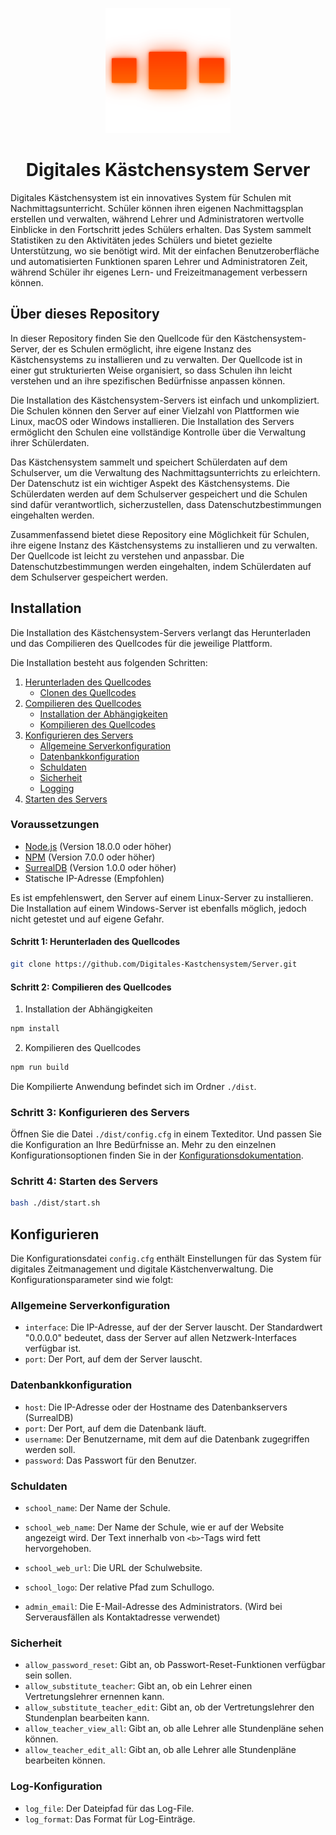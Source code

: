 <p align="center">
  <img src="public/logo.png" alt="Logo" height="200">
</p>



<p align="center">
  <h1 align="center">Digitales Kästchensystem Server</h1>
  Digitales Kästchensystem ist ein innovatives System für Schulen mit Nachmittagsunterricht. Schüler können ihren eigenen Nachmittagsplan erstellen und verwalten, während Lehrer und Administratoren wertvolle Einblicke in den Fortschritt jedes Schülers erhalten. Das System sammelt Statistiken zu den Aktivitäten jedes Schülers und bietet gezielte Unterstützung, wo sie benötigt wird. Mit der einfachen Benutzeroberfläche und automatisierten Funktionen sparen Lehrer und Administratoren Zeit, während Schüler ihr eigenes Lern- und Freizeitmanagement verbessern können.
</p>

## Über dieses Repository

In dieser Repository finden Sie den Quellcode für den Kästchensystem-Server, der es Schulen ermöglicht, ihre eigene Instanz des Kästchensystems zu installieren und zu verwalten. Der Quellcode ist in einer gut strukturierten Weise organisiert, so dass Schulen ihn leicht verstehen und an ihre spezifischen Bedürfnisse anpassen können.

Die Installation des Kästchensystem-Servers ist einfach und unkompliziert. Die Schulen können den Server auf einer Vielzahl von Plattformen wie Linux, macOS oder Windows installieren. Die Installation des Servers ermöglicht den Schulen eine vollständige Kontrolle über die Verwaltung ihrer Schülerdaten.

Das Kästchensystem sammelt und speichert Schülerdaten auf dem Schulserver, um die Verwaltung des Nachmittagsunterrichts zu erleichtern. Der Datenschutz ist ein wichtiger Aspekt des Kästchensystems. Die Schülerdaten werden auf dem Schulserver gespeichert und die Schulen sind dafür verantwortlich, sicherzustellen, dass Datenschutzbestimmungen eingehalten werden.

Zusammenfassend bietet diese Repository eine Möglichkeit für Schulen, ihre eigene Instanz des Kästchensystems zu installieren und zu verwalten. Der Quellcode ist leicht zu verstehen und anpassbar. Die Datenschutzbestimmungen werden eingehalten, indem Schülerdaten auf dem Schulserver gespeichert werden.

## Installation
Die Installation des Kästchensystem-Servers verlangt das Herunterladen und das Compilieren des Quellcodes für die jeweilige Plattform.

Die Installation besteht aus folgenden Schritten:

1. [Herunterladen des Quellcodes](#Herunterladen-des-Quellcodes)
    - [Clonen des Quellcodes](#Clonen-des-Quellcodes)
2. [Compilieren des Quellcodes](#Compilieren-des-Quellcodes)
    - [Installation der Abhängigkeiten](#Installation-der-Abhängigkeiten)
    - [Kompilieren des Quellcodes](#Kompilieren-des-Quellcodes)
3. [Konfigurieren des Servers](#Konfigurieren-des-Servers)
    - [Allgemeine Serverkonfiguration](#Allgemeine-Serverkonfiguration)
    - [Datenbankkonfiguration](#Datenbankkonfiguration)
    - [Schuldaten](#Schuldaten)
    - [Sicherheit](#Sicherheit)
    - [Logging](#Logging)
4. [Starten des Servers](#Starten-des-Servers)


### Voraussetzungen
- [Node.js](https://nodejs.org/en/) (Version 18.0.0 oder höher)
- [NPM](https://www.npmjs.com/) (Version 7.0.0 oder höher)
- [SurrealDB](https://surrealdb.com/) (Version 1.0.0 oder höher)
- Statische IP-Adresse (Empfohlen)

Es ist empfehlenswert, den Server auf einem Linux-Server zu installieren. Die Installation auf einem Windows-Server ist ebenfalls möglich, jedoch nicht getestet und auf eigene Gefahr.


#### Schritt 1: Herunterladen des Quellcodes
```bash
git clone https://github.com/Digitales-Kastchensystem/Server.git
```

#### Schritt 2: Compilieren des Quellcodes
1. Installation der Abhängigkeiten
```bash
npm install
```

2. Kompilieren des Quellcodes
```bash
npm run build
```

Die Kompilierte Anwendung befindet sich im Ordner `./dist`.

### Schritt 3: Konfigurieren des Servers
Öffnen Sie die Datei `./dist/config.cfg` in einem Texteditor. Und passen Sie die Konfiguration an Ihre Bedürfnisse an.
Mehr zu den einzelnen Konfigurationsoptionen finden Sie in der [Konfigurationsdokumentation](#Konfigurieren).



### Schritt 4: Starten des Servers
```bash 
bash ./dist/start.sh
```



## Konfigurieren
Die Konfigurationsdatei `config.cfg` enthält Einstellungen für das System für digitales Zeitmanagement und digitale Kästchenverwaltung. Die Konfigurationsparameter sind wie folgt:



### Allgemeine Serverkonfiguration


- `interface`: Die IP-Adresse, auf der der Server lauscht. Der Standardwert "0.0.0.0" bedeutet, dass der Server auf allen Netzwerk-Interfaces verfügbar ist.
- `port`: Der Port, auf dem der Server lauscht.



### Datenbankkonfiguration

- `host`: Die IP-Adresse oder der Hostname des Datenbankservers (SurrealDB)
- `port`: Der Port, auf dem die Datenbank läuft.
- `username`: Der Benutzername, mit dem auf die Datenbank zugegriffen werden soll.
- `password`: Das Passwort für den Benutzer.



### Schuldaten

- `school_name`: Der Name der Schule.
- `school_web_name`: Der Name der Schule, wie er auf der Website angezeigt wird. Der Text innerhalb von `<b>`-Tags wird fett hervorgehoben.
- `school_web_url`: Die URL der Schulwebsite.
- `school_logo`: Der relative Pfad zum Schullogo.



- `admin_email`: Die E-Mail-Adresse des Administrators. (Wird bei Serverausfällen als Kontaktadresse verwendet)



### Sicherheit

- `allow_password_reset`: Gibt an, ob Passwort-Reset-Funktionen verfügbar sein sollen.
- `allow_substitute_teacher`: Gibt an, ob ein Lehrer einen Vertretungslehrer ernennen kann.
- `allow_substitute_teacher_edit`: Gibt an, ob der Vertretungslehrer den Stundenplan bearbeiten kann.
- `allow_teacher_view_all`: Gibt an, ob alle Lehrer alle Stundenpläne sehen können.
- `allow_teacher_edit_all`: Gibt an, ob alle Lehrer alle Stundenpläne bearbeiten können.



### Log-Konfiguration

- `log_file`: Der Dateipfad für das Log-File.
- `log_format`: Das Format für Log-Einträge.